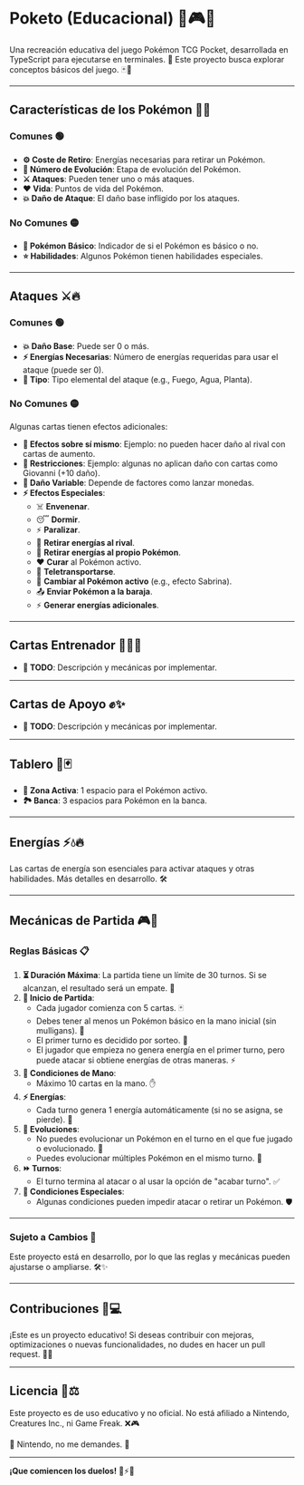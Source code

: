 # Poketo (Educacional) 🎴🎮✨

Una recreación educativa del juego Pokémon TCG Pocket, desarrollada en TypeScript para ejecutarse en terminales. 🚀 Este proyecto busca explorar conceptos básicos del juego. 🃏🎯

---

## **Características de los Pokémon** 🐾✨

### Comunes 🟢
- **⚙️ Coste de Retiro**: Energías necesarias para retirar un Pokémon.
- **🔄 Número de Evolución**: Etapa de evolución del Pokémon.
- **⚔️ Ataques**: Pueden tener uno o más ataques.
- **❤️ Vida**: Puntos de vida del Pokémon.
- **💥 Daño de Ataque**: El daño base infligido por los ataques.

### No Comunes 🟡
- **🧬 Pokémon Básico**: Indicador de si el Pokémon es básico o no.
- **⭐ Habilidades**: Algunos Pokémon tienen habilidades especiales.

---

## **Ataques** ⚔️🔥

### Comunes 🟢
- **💥 Daño Base**: Puede ser 0 o más.
- **⚡ Energías Necesarias**: Número de energías requeridas para usar el ataque (puede ser 0).
- **🌟 Tipo**: Tipo elemental del ataque (e.g., Fuego, Agua, Planta).

### No Comunes 🟡
Algunas cartas tienen efectos adicionales:
- **🔄 Efectos sobre sí mismo**: Ejemplo: no pueden hacer daño al rival con cartas de aumento.
- **🚫 Restricciones**: Ejemplo: algunas no aplican daño con cartas como Giovanni (+10 daño).
- **🎲 Daño Variable**: Depende de factores como lanzar monedas.
- **⚡ Efectos Especiales**:
  - ☠️ **Envenenar**.
  - 😴 **Dormir**.
  - ⚡ **Paralizar**.
  - 💨 **Retirar energías al rival**.
  - 🔋 **Retirar energías al propio Pokémon**.
  - ❤️ **Curar** al Pokémon activo.
  - 🌌 **Teletransportarse**.
  - 🔄 **Cambiar al Pokémon activo** (e.g., efecto Sabrina).
  - 📤 **Enviar Pokémon a la baraja**.
  - ⚡ **Generar energías adicionales**.

---

## **Cartas Entrenador** 🧙‍♂️🎩
- **📝 TODO**: Descripción y mecánicas por implementar.

---

## **Cartas de Apoyo** ✊✨
- **📝 TODO**: Descripción y mecánicas por implementar.

---

## **Tablero** 🎲🃏
- **🌟 Zona Activa**: 1 espacio para el Pokémon activo.
- **🏞️ Banca**: 3 espacios para Pokémon en la banca.

---

## **Energías** ⚡💧🔥
Las cartas de energía son esenciales para activar ataques y otras habilidades. Más detalles en desarrollo. 🛠️

---

## **Mecánicas de Partida** 🎮📜

### Reglas Básicas 📋
1. **⏳ Duración Máxima**: La partida tiene un límite de 30 turnos. Si se alcanzan, el resultado será un empate. 🤝
2. **🎲 Inicio de Partida**:
   - Cada jugador comienza con 5 cartas. 🃏
   - Debes tener al menos un Pokémon básico en la mano inicial (sin mulligans). 🐾
   - El primer turno es decidido por sorteo. 🎰
   - El jugador que empieza no genera energía en el primer turno, pero puede atacar si obtiene energías de otras maneras. ⚡
3. **🤲 Condiciones de Mano**:
   - Máximo 10 cartas en la mano. ✋
4. **⚡ Energías**:
   - Cada turno genera 1 energía automáticamente (si no se asigna, se pierde). 🔋
5. **🔄 Evoluciones**:
   - No puedes evolucionar un Pokémon en el turno en el que fue jugado o evolucionado. 🧬
   - Puedes evolucionar múltiples Pokémon en el mismo turno. 🌟
6. **⏩ Turnos**:
   - El turno termina al atacar o al usar la opción de "acabar turno". ✅
7. **🚫 Condiciones Especiales**:
   - Algunas condiciones pueden impedir atacar o retirar un Pokémon. 🛡️

---

### **Sujeto a Cambios** 🔄
Este proyecto está en desarrollo, por lo que las reglas y mecánicas pueden ajustarse o ampliarse. 🛠️✨

---

## **Contribuciones** 🤝💻
¡Este es un proyecto educativo! Si deseas contribuir con mejoras, optimizaciones o nuevas funcionalidades, no dudes en hacer un pull request. 🚀✨

---

## **Licencia** 📝⚖️
Este proyecto es de uso educativo y no oficial. No está afiliado a Nintendo, Creatures Inc., ni Game Freak. ❌🎮

🙏 Nintendo, no me demandes. 🙏

---

**¡Que comiencen los duelos!** 🎴⚡🔥
